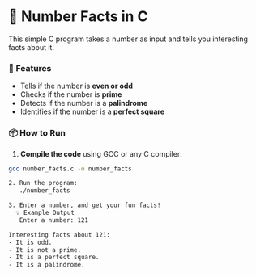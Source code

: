 # 🔢 Number Facts in C

This simple C program takes a number as input and tells you interesting facts about it.

### 🧠 Features
- Tells if the number is **even or odd**
- Checks if the number is **prime**
- Detects if the number is a **palindrome**
- Identifies if the number is a **perfect square**

### 📦 How to Run

1. **Compile the code** using GCC or any C compiler:

```bash
gcc number_facts.c -o number_facts

2. Run the program:
   ./number_facts

3. Enter a number, and get your fun facts!
  💡 Example Output
   Enter a number: 121

Interesting facts about 121:
- It is odd.
- It is not a prime.
- It is a perfect square.
- It is a palindrome.

